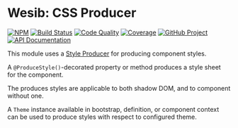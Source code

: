 # Wesib: CSS Producer

[![NPM][npm-image]][npm-url]
[![Build Status][build-status-img]][build-status-link]
[![Code Quality][quality-img]][quality-link]
[![Coverage][coverage-img]][coverage-link]
[![GitHub Project][github-image]][github-url]
[![API Documentation][api-docs-image]][api-docs-url]

This module uses a [Style Producer] for producing component styles.

A `@ProduceStyle()`-decorated property or method produces a style sheet for the component.

The produces styles are applicable to both shadow DOM, and to component without one.

A `Theme` instance available in bootstrap, definition, or component context can be used to produce styles with respect
to configured theme.

[npm-image]: https://img.shields.io/npm/v/@wesib/css.svg?logo=npm
[npm-url]: https://www.npmjs.com/package/@wesib/css
[build-status-img]: https://github.com/wesib/css/workflows/Build/badge.svg
[build-status-link]: https://github.com/wesib/css/actions?query=workflow:Build
[quality-img]: https://app.codacy.com/project/badge/Grade/f0188dcd21154b20b12686c56d80d187
[quality-link]: https://www.codacy.com/gh/wesib/css/dashboard?utm_source=github.com&utm_medium=referral&utm_content=wesib/css&utm_campaign=Badge_Grade
[coverage-img]: https://app.codacy.com/project/badge/Coverage/f0188dcd21154b20b12686c56d80d187
[coverage-link]: https://www.codacy.com/gh/wesib/css/dashboard?utm_source=github.com&utm_medium=referral&utm_content=wesib/css&utm_campaign=Badge_Coverage
[github-image]: https://img.shields.io/static/v1?logo=github&label=GitHub&message=project&color=informational
[github-url]: https://github.com/wesib/css
[api-docs-image]: https://img.shields.io/static/v1?logo=typescript&label=API&message=docs&color=informational
[api-docs-url]: https://wesib.github.io/css/
[style producer]: https://www.npmjs.com/package/@frontmeans/style-producer
